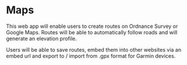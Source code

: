 # Maps

This web app will enable users to create routes on Ordnance Survey or Google Maps.  Routes will be able to automatically follow roads and will generate an elevation profile.

Users will be able to save routes, embed them into other websites via an embed url and export to / import from .gpx format for Garmin devices.